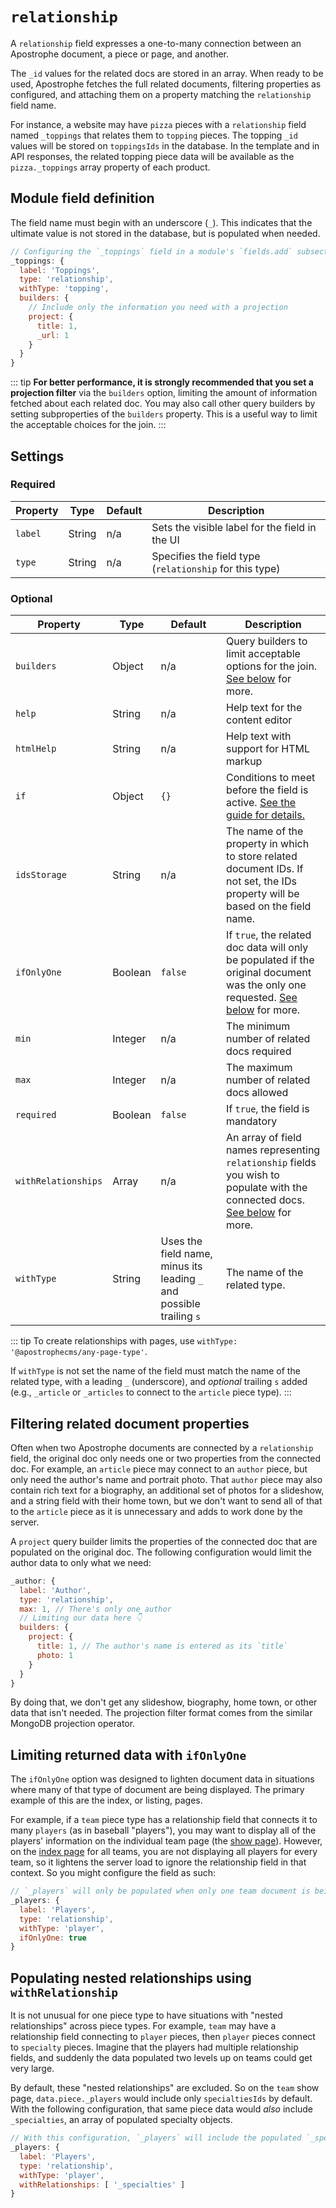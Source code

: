 # `relationship`

A `relationship` field expresses a one-to-many connection between an Apostrophe document, a piece or page, and another.

The `_id` values for the related docs are stored in an array. When ready to be used, Apostrophe fetches the full related documents, filtering properties as configured, and attaching them on a property matching the `relationship` field name.

For instance, a website may have `pizza` pieces with a `relationship` field named `_toppings` that relates them to `topping` pieces. The topping `_id` values will be stored on `toppingsIds` in the database. In the template and in API responses, the related topping piece data will be available as the `pizza._toppings` array property of each product.

## Module field definition

The field name must begin with an underscore (`_`). This indicates that the ultimate value is not stored in the database, but is populated when needed.

```javascript
// Configuring the `_toppings` field in a module's `fields.add` subsection:
_toppings: {
  label: 'Toppings',
  type: 'relationship',
  withType: 'topping',
  builders: {
    // Include only the information you need with a projection
    project: {
      title: 1,
      _url: 1
    }
  }
}
```

::: tip
**For better performance, it is strongly recommended that you set a projection filter** via the `builders` option, limiting the amount of information fetched about each related doc. You may also call other query builders by setting subproperties of the `builders` property. This is a useful way to limit the acceptable choices for the join.
:::
<!-- TODO: Link "query builders" to more docs on that feature -->

## Settings

### Required

|  Property | Type   | Default | Description |
|-----------|-----------|-----------|-----------|
|`label` | String | n/a | Sets the visible label for the field in the UI |
|`type` | String | n/a | Specifies the field type (`relationship` for this type) |

### Optional

|  Property | Type   | Default | Description |
|-----------|-----------|-----------|-----------|
|`builders` | Object | n/a | Query builders to limit acceptable options for the join. [See below](#filtering-related-document-properties) for more.|
|`help` | String | n/a | Help text for the content editor |
|`htmlHelp` | String | n/a | Help text with support for HTML markup |
|`if` | Object | `{}` | Conditions to meet before the field is active. [See the guide for details.](/guide/conditional-fields) |
|`idsStorage` | String | n/a | The name of the property in which to store related document IDs. If not set, the IDs property will be based on the field name. |
|`ifOnlyOne` | Boolean | `false` | If `true`, the related doc data will only be populated if the original document was the only one requested. [See below](#limiting-returned-data-with-ifonlyone) for more. |
|`min` | Integer |  n/a | The minimum number of related docs required |
|`max` | Integer |  n/a | The maximum number of related docs allowed |
|`required` | Boolean | `false` | If `true`, the field is mandatory |
|`withRelationships` | Array |  n/a | An array of field names representing `relationship` fields you wish to populate with the connected docs. [See below](#populating-nested-relationships-using-withrelationship) for more. |
|`withType` | String | Uses the field name, minus its leading `_` and possible trailing `s` | The name of the related type. |

::: tip
To create relationships with pages, use `withType: '@apostrophecms/any-page-type'`.

If `withType` is not set the name of the field must match the name of the related type, with a leading `_` (underscore), and *optional* trailing `s` added (e.g., `_article` or `_articles` to connect to the `article` piece type).
:::

<!-- TODO: The following settings are likely to return, but are not yet implemented. -->
<!-- |`schema` | A schema object | n/a | In the presence of relationship, the content of a join is loaded differently. If the join is called `_departments` then `_departments[0]` will be an object with item and relationship properties, in which `item` is the department and `relationship` contains the relationship properties, rather than a flat array of departments. subproperties: `name`, `value`, `type`, `inline` | -->
<!-- |contextual | Boolean | false | If `true`, it will prevent the field from appearing in the editor modal | -->
<!-- |readOnly | Boolean | false | If `true`, prevents the user from editing the field value | -->

## Filtering related document properties

Often when two Apostrophe documents are connected by a `relationship` field, the original doc only needs one or two properties from the connected doc. For example, an `article` piece may connect to an `author` piece, but only need the author's name and portrait photo. That `author` piece may also contain rich text for a biography, an additional set of photos for a slideshow, and a string field with their home town, but we don't want to send all of that to the `article` piece as it is unnecessary and adds to work done by the server.

A `project` query builder limits the properties of the connected doc that are populated on the original doc. The following configuration would limit the author data to only what we need:

```javascript
_author: {
  label: 'Author',
  type: 'relationship',
  max: 1, // There's only one author
  // Limiting our data here 👇
  builders: {
    project: {
      title: 1, // The author's name is entered as its `title`
      photo: 1
    }
  }
}
```

By doing that, we don't get any slideshow, biography, home town, or other data that isn't needed. The projection filter format comes from the similar MongoDB projection operator.

## Limiting returned data with `ifOnlyOne`

The `ifOnlyOne` option was designed to lighten document data in situations where many of that type of document are being displayed. The primary example of this are the index, or listing, pages.

For example, if a `team` piece type has a relationship field that connects it to many `players` (as in baseball "players"), you may want to display all of the players' information on the individual team page (the [show page](/reference/glossary.md#show-page)). However, on the [index page](/reference/glossary.md#index-page) for all teams, you are not displaying all players for every team, so it lightens the server load to ignore the relationship field in that context. So you might configure the field as such:

```javascript
// `_players` will only be populated when only one team document is being fetched
_players: {
  label: 'Players',
  type: 'relationship',
  withType: 'player',
  ifOnlyOne: true
}
```

## Populating nested relationships using `withRelationship`

It is not unusual for one piece type to have situations with "nested relationships" across piece types. For example, `team` may have a relationship field connecting to `player` pieces, then `player` pieces connect to `specialty` pieces. Imagine that the players had multiple relationship fields, and suddenly the data populated two levels up on teams could get very large.

By default, these "nested relationships" are excluded. So on the `team` show page, `data.piece._players` would include only `specialtiesIds` by default. With the following configuration, that same piece data would *also* include `_specialties`, an array of populated specialty objects.

```javascript
// With this configuration, `_players` will include the populated `_specialties` documents rather than only the specialty `_id` values.
_players: {
  label: 'Players',
  type: 'relationship',
  withType: 'player',
  withRelationships: [ '_specialties' ]
}
```
